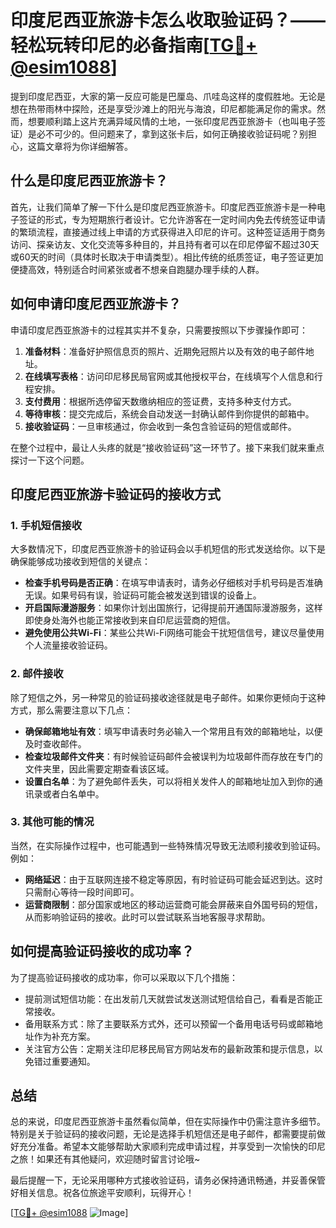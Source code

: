 # 印度尼西亚旅游卡怎么收取验证码？——轻松玩转印尼的必备指南[[TG💪+ @esim1088](https://t.me/s/esim1088)]

提到印度尼西亚，大家的第一反应可能是巴厘岛、爪哇岛这样的度假胜地。无论是想在热带雨林中探险，还是享受沙滩上的阳光与海浪，印尼都能满足你的需求。然而，想要顺利踏上这片充满异域风情的土地，一张印度尼西亚旅游卡（也叫电子签证）是必不可少的。但问题来了，拿到这张卡后，如何正确接收验证码呢？别担心，这篇文章将为你详细解答。

## 什么是印度尼西亚旅游卡？

首先，让我们简单了解一下什么是印度尼西亚旅游卡。印度尼西亚旅游卡是一种电子签证的形式，专为短期旅行者设计。它允许游客在一定时间内免去传统签证申请的繁琐流程，直接通过线上申请的方式获得进入印尼的许可。这种签证适用于商务访问、探亲访友、文化交流等多种目的，并且持有者可以在印尼停留不超过30天或60天的时间（具体时长取决于申请类型）。相比传统的纸质签证，电子签证更加便捷高效，特别适合时间紧张或者不想亲自跑腿办理手续的人群。

## 如何申请印度尼西亚旅游卡？

申请印度尼西亚旅游卡的过程其实并不复杂，只需要按照以下步骤操作即可：

1. **准备材料**：准备好护照信息页的照片、近期免冠照片以及有效的电子邮件地址。
2. **在线填写表格**：访问印尼移民局官网或其他授权平台，在线填写个人信息和行程安排。
3. **支付费用**：根据所选停留天数缴纳相应的签证费，支持多种支付方式。
4. **等待审核**：提交完成后，系统会自动发送一封确认邮件到你提供的邮箱中。
5. **接收验证码**：一旦审核通过，你会收到一条包含验证码的短信或邮件。

在整个过程中，最让人头疼的就是“接收验证码”这一环节了。接下来我们就来重点探讨一下这个问题。

## 印度尼西亚旅游卡验证码的接收方式

### 1. 手机短信接收

大多数情况下，印度尼西亚旅游卡的验证码会以手机短信的形式发送给你。以下是确保能够成功接收到短信的关键点：

- **检查手机号码是否正确**：在填写申请表时，请务必仔细核对手机号码是否准确无误。如果号码有误，验证码可能会被发送到错误的设备上。
- **开启国际漫游服务**：如果你计划出国旅行，记得提前开通国际漫游服务，这样即使身处海外也能正常接收到来自印尼运营商的短信。
- **避免使用公共Wi-Fi**：某些公共Wi-Fi网络可能会干扰短信信号，建议尽量使用个人流量接收验证码。

### 2. 邮件接收

除了短信之外，另一种常见的验证码接收途径就是电子邮件。如果你更倾向于这种方式，那么需要注意以下几点：

- **确保邮箱地址有效**：填写申请表时务必输入一个常用且有效的邮箱地址，以便及时查收邮件。
- **检查垃圾邮件文件夹**：有时候验证码邮件会被误判为垃圾邮件而存放在专门的文件夹里，因此需要定期查看该区域。
- **设置白名单**：为了避免邮件丢失，可以将相关发件人的邮箱地址加入到你的通讯录或者白名单中。

### 3. 其他可能的情况

当然，在实际操作过程中，也可能遇到一些特殊情况导致无法顺利接收到验证码。例如：

- **网络延迟**：由于互联网连接不稳定等原因，有时验证码可能会延迟到达。这时只需耐心等待一段时间即可。
- **运营商限制**：部分国家或地区的移动运营商可能会屏蔽来自外国号码的短信，从而影响验证码的接收。此时可以尝试联系当地客服寻求帮助。

## 如何提高验证码接收的成功率？

为了提高验证码接收的成功率，你可以采取以下几个措施：

- 提前测试短信功能：在出发前几天就尝试发送测试短信给自己，看看是否能正常接收。
- 备用联系方式：除了主要联系方式外，还可以预留一个备用电话号码或邮箱地址作为补充方案。
- 关注官方公告：定期关注印尼移民局官方网站发布的最新政策和提示信息，以免错过重要通知。

## 总结

总的来说，印度尼西亚旅游卡虽然看似简单，但在实际操作中仍需注意许多细节。特别是关于验证码的接收问题，无论是选择手机短信还是电子邮件，都需要提前做好充分准备。希望本文能够帮助大家顺利完成申请过程，并享受到一次愉快的印尼之旅！如果还有其他疑问，欢迎随时留言讨论哦~

最后提醒一下，无论采用哪种方式接收验证码，请务必保持通讯畅通，并妥善保管好相关信息。祝各位旅途平安顺利，玩得开心！

[[TG💪+ @esim1088](https://t.me/s/esim1088) ![Image](https://i.postimg.cc/4NQfJmqS/Snipaste-2025-05-13-00-14-12.png)]